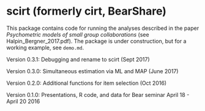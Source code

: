 # scirt (formerly cirt, BearShare)

This package contains code for running the analyses described in the paper *Psychometric models of small group collaborations* (see Halpin_Bergner_2017.pdf). The package is under construction, but for a working example, see `demo.md`.

Version 0.3.1: Debugging and rename to scirt (Sept 2017)

Version 0.3.0: Simultaneous estimation via ML and MAP (June 2017)

Version 0.2.0: Additional functions for item selection (Oct 2016)

Version 0.1.0: Presentations, R code, and data for Bear seminar April 18 - April 20 2016

